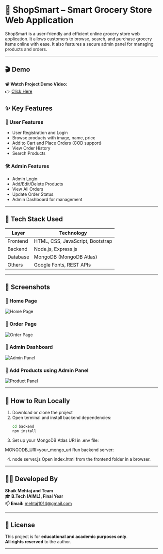 # 🛒 ShopSmart – Smart Grocery Store Web Application

ShopSmart is a user-friendly and efficient online grocery store web application. It allows customers to browse, search, and purchase grocery items online with ease. It also features a secure admin panel for managing products and orders.

---

## 🎬 Demo

📽️ **Watch Project Demo Video:**  
👉 [Click Here](https://drive.google.com/file/d/1N9yelvnp3G1s24SmvM_AQGJXIIwvMLuv/view?usp=sharing)



## ✨ Key Features

### 👥 User Features
- User Registration and Login
- Browse products with image, name, price
- Add to Cart and Place Orders (COD support)
- View Order History
- Search Products

### 🛠️ Admin Features
- Admin Login
- Add/Edit/Delete Products
- View All Orders
- Update Order Status
- Admin Dashboard for management

---

## 🧱 Tech Stack Used

| Layer      | Technology                        |
|------------|-----------------------------------|
| Frontend   | HTML, CSS, JavaScript, Bootstrap  |
| Backend    | Node.js, Express.js               |
| Database   | MongoDB (MongoDB Atlas)           |
| Others     | Google Fonts, REST APIs           |

---

## 📸 Screenshots

### 🔹 Home Page
![Home Page](https://drive.google.com/uc?export=view&id=1TvpSjWoqnt4qSHI91k1R6RYKC3HhwrG3)

### 🔹 Order Page
![Order Page](https://drive.google.com/uc?export=view&id=1SQp5uA23_BcHfypQywxOY6jtdg6HMqrS)

### 🔹 Admin Dashboard
![Admin Panel](https://drive.google.com/uc?export=view&id=1Lp1bnMtPJ7k41e3_X-pYJkfAnUS5DEdB)

### 🔹 Add Products using Admin Panel
![Product Panel](https://drive.google.com/uc?export=view&id=11B1dEkGxVGd6BMOpzyQlEW5kuLgzjqCo)


---

## 🚀 How to Run Locally

1. Download or clone the project
2. Open terminal and install backend dependencies:
   ```bash
   cd backend
   npm install
3. Set up your MongoDB Atlas URI in .env file:

MONGODB_URI=your_mongo_uri
Run backend server:

4. node server.js
Open index.html from the frontend folder in a browser.

---

## 👩‍💻 **Developed By**

**Shaik Mehtaj and Team**  
🎓 **B.Tech (AIML), Final Year**  
📫 **Email:** [mehtaj1014@gmail.com](mailto:mehtaj1014@gmail.com)

---

## 📜 **License**

This project is for **educational and academic purposes only**.  
**All rights reserved** to the author.

---



